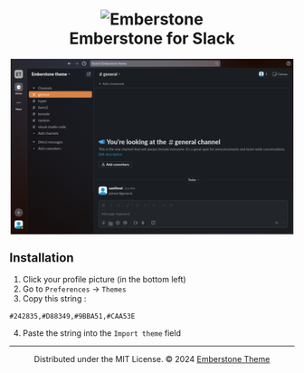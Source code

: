 <h1 align="center">
	<img src="https://avatars.githubusercontent.com/u/177791191?s=200&v=4" width="150" alt="Emberstone"/>
    <br/>
	Emberstone for Slack
</h1>

<div align="center">
  <img src="./preview.png" width="500" align="center"/>
</div>

## Installation

1. Click your profile picture (in the bottom left)
2. Go to `Preferences` → `Themes`
3. Copy this string :

```text
#242835,#D88349,#9BBA51,#CAA53E
```

4. Paste the string into the `Import theme` field

<hr/>

<p align="center">
  Distributed under the MIT License. © 2024 <a href="https://github.com/emberstone-theme">Emberstone Theme</a>
</p>
